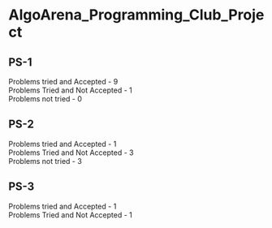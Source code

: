 # AlgoArena_Programming_Club_Project

## PS-1
Problems tried and Accepted - 9 <br>
Problems Tried and Not Accepted - 1 <br>
Problems not tried - 0 <br>

## PS-2
Problems tried and Accepted - 1 <br>
Problems Tried and Not Accepted - 3 <br>
Problems not tried - 3 <br>

## PS-3
Problems tried and Accepted - 1 <br>
Problems Tried and Not Accepted - 1 <br>
